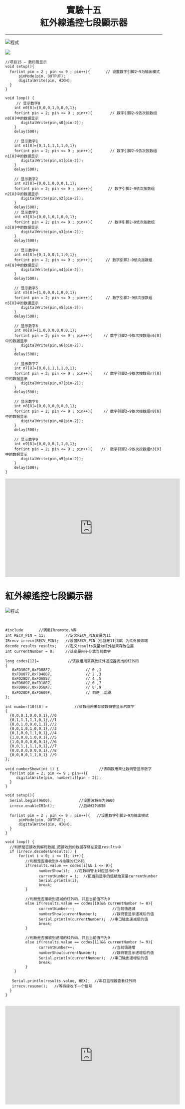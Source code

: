 <center>
<H1> 實驗十五</br>
紅外線遙控七段顯示器</br>
</h1>
</center>

---


<img src="https://github.com/cow2166/gitbo/blob/master/re/%E8%9E%A2%E5%B9%95%E5%BF%AB%E7%85%A7%202018-05-01%20%E4%B8%8B%E5%8D%8810.17.39.png?raw=true" alt="程式" title="程式">

![](https://github.com/cow2166/gitbo/blob/master/re/%E8%9E%A2%E5%B9%95%E5%BF%AB%E7%85%A7%202018-05-02%20%E4%B8%8B%E5%8D%885.40.55.png?raw=true)

```
//项目15 – 数码管显示
void setup(){
  for(int pin = 2 ; pin <= 9 ; pin++){       // 设置数字引脚2~9为输出模式
      pinMode(pin, OUTPUT);
      digitalWrite(pin, HIGH);
  }
}

void loop() { 
     // 显示数字0          
    int n0[8]={0,0,0,1,0,0,0,1}; 
    for(int pin = 2; pin <= 9 ; pin++){        // 数字引脚2~9依次按数组n0[8]中的数据显示 
       digitalWrite(pin,n0[pin-2]);
    }
    delay(500);
    
    // 显示数字1 
    int n1[8]={0,1,1,1,1,1,0,1};
    for(int pin = 2; pin <= 9 ; pin++){        // 数字引脚2~9依次按数组n1[8]中的数据显示 
       digitalWrite(pin,n1[pin-2]);
    }
    delay(500);
    
    // 显示数字2
    int n2[8]={0,0,1,0,0,0,1,1};
    for(int pin = 2; pin <= 9 ; pin++){       // 数字引脚2~9依次按数组n2[8]中的数据显示
       digitalWrite(pin,n2[pin-2]);
    }
    delay(500);   
    // 显示数字3
    int n3[8]={0,0,1,0,1,0,0,1};
    for(int pin = 2; pin <= 9 ; pin++){       // 数字引脚2~9依次按数组n3[8]中的数据显示
       digitalWrite(pin,n3[pin-2]);
    }
    delay(500);  
    
    // 显示数字4
    int n4[8]={0,1,0,0,1,1,0,1};
    for(int pin = 2; pin <= 9 ; pin++){      // 数字引脚2~9依次按数组n4[8]中的数据显示
       digitalWrite(pin,n4[pin-2]);
    }
    delay(500);  
    
    // 显示数字5 
    int n5[8]={1,0,0,0,1,0,0,1};
    for(int pin = 2; pin <= 9 ; pin++){      // 数字引脚2~9依次按数组n5[8]中的数据显示
       digitalWrite(pin,n5[pin-2]);
    }
    delay(500); 
    
    // 显示数字6 
    int n6[8]={1,0,0,0,0,0,0,1};
    for(int pin = 2; pin <= 9 ; pin++){     // 数字引脚2~9依次按数组n6[8]中的数据显示
       digitalWrite(pin,n6[pin-2]);
    }
    delay(500); 
    
    // 显示数字7 
    int n7[8]={0,0,1,1,1,1,0,1};
    for(int pin = 2; pin <= 9 ; pin++){     // 数字引脚2~9依次按数组n7[8]中的数据显示
       digitalWrite(pin,n7[pin-2]);
    }
    delay(500); 
    
    // 显示数字8
    int n8[8]={0,0,0,0,0,0,0,1};
    for(int pin = 2; pin <= 9 ; pin++){     // 数字引脚2~9依次按数组n8[8]中的数据显示
       digitalWrite(pin,n8[pin-2]);
    }
    delay(500); 
    
    // 显示数字9
    int n9[8]={0,0,0,0,1,1,0,1};
    for(int pin = 2; pin <= 9 ; pin++){    //  数字引脚2~9依次按数组n3[9]中的数据显示
       digitalWrite(pin,n9[pin-2]);
    }
    delay(500);
}
```


<iframe width="560" height="315" src="https://www.youtube.com/embed/0QCLB2zCom0" frameborder="0" allow="autoplay; encrypted-media" allowfullscreen></iframe>


<h1>紅外線遙控七段顯示器</h1>

<img src="https://github.com/cow2166/gitbo/blob/master/re/%E8%9E%A2%E5%B9%95%E5%BF%AB%E7%85%A7%202018-05-01%20%E4%B8%8B%E5%8D%8810.20.04.png?raw=true" alt="程式" title="程式">


<pre><code>
 
#include <IRremote.h>      //调用IRremote.h库
int RECV_PIN = 11;         //定义RECV_PIN变量为11
IRrecv irrecv(RECV_PIN);   //设置RECV_PIN（也就是11引脚）为红外接收端
decode_results results;    //定义results变量为红外结果存放位置
int currentNumber = 0;     //该变量用于存放当前数字

long codes[12]=             //该数组用来存放红外遥控器发出的红外码
{
   0xFD30CF,0xFD08F7,               // 0 ,1
   0xFD8877,0xFD48B7,               // 2 ,3
   0xFD28D7,0xFDA857,               // 4 ,5
   0xFD6897,0xFD18E7,               // 6 ,7
   0xFD9867,0xFD58A7,               // 8 ,9
   0xFD20DF,0xFD609F,               // 前进 ,后退
};

int number[10][8] =            //该数组用来存放数码管显示的数字
{
  {0,0,0,1,0,0,0,1},//0
  {0,1,1,1,1,1,0,1},//1
  {0,0,1,0,0,0,1,1},//2
  {0,0,1,0,1,0,0,1},//3
  {0,1,0,0,1,1,0,1},//4
  {1,0,0,0,1,0,0,1},//5
  {1,0,0,0,0,0,0,1},//6
  {0,0,1,1,1,1,0,1},//7
  {0,0,0,0,0,0,0,1},//8
  {0,0,0,0,1,1,0,1} //9
};

void numberShow(int i) {                  //该函数用来让数码管显示数字
  for(int pin = 2; pin <= 9 ; pin++){
     digitalWrite(pin, number[i][pin - 2]);
  }
}

void setup(){
  Serial.begin(9600);            //设置波特率为9600
  irrecv.enableIRIn();           //启动红外解码
  
  for(int pin = 2 ; pin <= 9 ; pin++){   //设置数字引脚2~9为输出模式
      pinMode(pin, OUTPUT);
      digitalWrite(pin, HIGH);
  }
}

void loop() {
  //判断是否接收到解码数据,把接收到的数据存储在变量results中
  if (irrecv.decode(&results)) {
      for(int i = 0; i <= 11; i++){
         //判断是否接收到0~9按键的红外码
         if(results.value == codes[i]&& i <= 9){
               numberShow(i);  //在数码管上对应显示0~9
               currentNumber = i;  //把当前显示的值赋给变量currentNumber
               Serial.println(i);
               break;        
         }
         
         //判断是否接收到递减的红外码，并且当前值不为0
         else if(results.value == codes[10]&& currentNumber != 0){
               currentNumber--;                 //当前值递减
               numberShow(currentNumber);       //数码管显示递减后的值
               Serial.println(currentNumber);  //串口输出递减后的值
               break;        
         }
         
         //判断是否接收到递增的红外码，并且当前值不为9
         else if(results.value == codes[11]&& currentNumber != 9){
               currentNumber++;                 //当前值递增
               numberShow(currentNumber);       //数码管显示递增后的值
               Serial.println(currentNumber);  //串口输出递增后的值
               break;            
         }
    } 
    
   Serial.println(results.value, HEX);  //串口监视器查看红外码
   irrecv.resume();   //等待接收下一个信号 
  }
}

</code></pre>

<iframe width="560" height="315" src="https://www.youtube.com/embed/O8L2SVGJ5GI" frameborder="0" allow="autoplay; encrypted-media" allowfullscreen></iframe>


